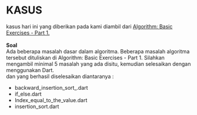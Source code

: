 <h1> KASUS </h1>

kasus hari ini yang diberikan pada kami 
diambil dari <a href = https://devinpractice.com/2017/10/22/algorithms-basic-exercises-part-1/>  Algorithm: Basic Exercises - Part 1.  </a>
<br>
<br>
<b> Soal </b>
<br>
Ada beberapa masalah dasar dalam algoritma. Beberapa masalah algoritma tersebut dituliskan di Algorithm: Basic Exercises - Part 1. Silahkan mengambil minimal 5 masalah yang ada disitu, kemudian selesaikan dengan menggunakan Dart.
<br>
dan yang berhasil diselesaikan diantaranya :
<br>


<ul>
  <li>backward_insertion_sort_.dart</li>
  <li>if_else.dart</li>
  <li>Index_equal_to_the_value.dart</li>
  <li>insertion_sort.dart</li>
</ul>
